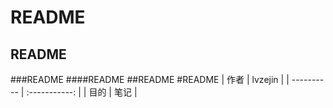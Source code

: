 README
===
README
---
###README
####README
##README
#README
| 作者      | lvzejin     | 
| ---------- | :-----------:  |
| 目的     | 笔记     |

